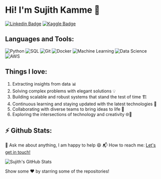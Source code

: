 # Hi! I'm Sujith Kamme 👋

[![Linkedin Badge](https://img.shields.io/badge/Linkedin-0077B5?style=for-the-badge&logo=linkedin&logoColor=white)](https://www.linkedin.com/in/kamme-sujith-0979941a7/)
[![Kaggle Badge](https://img.shields.io/badge/Kaggle-20BEFF?style=for-the-badge&logo=kaggle&logoColor=white)](https://www.kaggle.com/sujithkamme)

## Languages and Tools:

![Python](https://img.shields.io/badge/Python-3776AB?style=for-the-badge&logo=python&logoColor=white)
![SQL](https://img.shields.io/badge/SQL-4479A1?style=for-the-badge&logo=sql&logoColor=white)
![Git](https://img.shields.io/badge/Git-F05032?style=for-the-badge&logo=git&logoColor=white)
![Docker](https://img.shields.io/badge/Docker-2496ED?style=for-the-badge&logo=docker&logoColor=white)
![Machine Learning](https://img.shields.io/badge/Machine_Learning-FFD700?style=for-the-badge&logo=machine-learning&logoColor=white)
![Data Science](https://img.shields.io/badge/Data_Science-008080?style=for-the-badge&logo=data-science&logoColor=white)
![AWS](https://img.shields.io/badge/AWS-232F3E?style=for-the-badge&logo=amazon-aws&logoColor=white)

## Things I love:

1. Extracting insights from data 📊
2. Solving complex problems with elegant solutions 💡
3. Building scalable and robust systems that stand the test of time 🏗️
4. Continuous learning and staying updated with the latest technologies 🚀
5. Collaborating with diverse teams to bring ideas to life 🤝
6. Exploring the intersections of technology and creativity 🌐🎨

## ⚡ Github Stats:

💬 Ask me about anything, I am happy to help 😄
📬 How to reach me: [Let's get in touch!](mailto:kammesujith27@gmail.com)


![Sujith's GitHub Stats](https://github-readme-stats.vercel.app/api?username=sujith-kamme&show_icons=true)

Show some ❤️ by starring some of the repositories!
